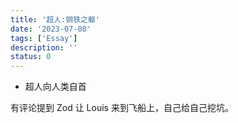 ```yaml
---
title: '超人:钢铁之躯'
date: '2023-07-08'
tags: ['Essay']
description: ''
status: 0
---
```


- 超人向人类自首

有评论提到 Zod 让 Louis 来到飞船上，自己给自己挖坑。
